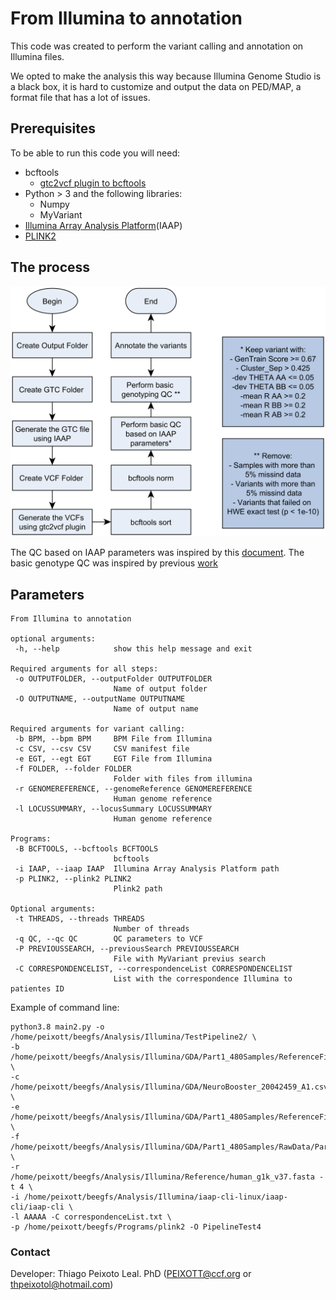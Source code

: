 # From Illumina to annotation

This code was created to perform the variant calling and annotation on Illumina files.

We opted to make the analysis this way because Illumina Genome Studio is a black box, it is hard to customize and output the data on PED/MAP, a format file that has a lot of issues.

## Prerequisites

To be able to run this code you will need:

- bcftools
  - [gtc2vcf plugin to bcftools](https://github.com/freeseek/gtc2vcf)
- Python > 3 and the following libraries:
  - Numpy
  - MyVariant
 - [Illumina Array Analysis Platform](https://support.illumina.com/array/array_software/illumina-array-analysis-platform.html)(IAAP)
 - [PLINK2](https://www.cog-genomics.org/plink/2.0/)
 
 ## The process
 
 ![Pipeline](./Figures/pipelineToGitHUb.png)
 
The QC based on IAAP parameters was inspired by this [document](https://jmg.bmj.com/content/jmedgenet/55/11/765/DC2/embed/inline-supplementary-material-2.pdf?download=true). The basic genotype QC was inspired by previous [work](https://github.com/ldgh/Smart-cleaning-public)
 
 ## Parameters
 
 ```
 From Illumina to annotation

optional arguments:
  -h, --help            show this help message and exit

Required arguments for all steps:
  -o OUTPUTFOLDER, --outputFolder OUTPUTFOLDER
                        Name of output folder
  -O OUTPUTNAME, --outputName OUTPUTNAME
                        Name of output name

Required arguments for variant calling:
  -b BPM, --bpm BPM     BPM File from Illumina
  -c CSV, --csv CSV     CSV manifest file
  -e EGT, --egt EGT     EGT File from Illumina
  -f FOLDER, --folder FOLDER
                        Folder with files from illumina
  -r GENOMEREFERENCE, --genomeReference GENOMEREFERENCE
                        Human genome reference
  -l LOCUSSUMMARY, --locusSummary LOCUSSUMMARY
                        Human genome reference

Programs:
  -B BCFTOOLS, --bcftools BCFTOOLS
                        bcftools
  -i IAAP, --iaap IAAP  Illumina Array Analysis Platform path
  -p PLINK2, --plink2 PLINK2
                        Plink2 path

Optional arguments:
  -t THREADS, --threads THREADS
                        Number of threads
  -q QC, --qc QC        QC parameters to VCF
  -P PREVIOUSSEARCH, --previousSearch PREVIOUSSEARCH
                        File with MyVariant previus search
  -C CORRESPONDENCELIST, --correspondenceList CORRESPONDENCELIST
                        List with the correspondence Illumina to patientes ID
```

Example of command line:
 ```
 python3.8 main2.py -o /home/peixott/beegfs/Analysis/Illumina/TestPipeline2/ \
-b /home/peixott/beegfs/Analysis/Illumina/GDA/Part1_480Samples/ReferenceFiles/NeuroBooster_20042459_A1.bpm \
-c /home/peixott/beegfs/Analysis/Illumina/GDA/NeuroBooster_20042459_A1.csv \
-e /home/peixott/beegfs/Analysis/Illumina/GDA/Part1_480Samples/ReferenceFiles/iMata_GDANeuroBooster_All_07122021.egt \
-f /home/peixott/beegfs/Analysis/Illumina/GDA/Part1_480Samples/RawData/Part1/ \
-r /home/peixott/beegfs/Analysis/Illumina/Reference/human_g1k_v37.fasta -t 4 \
-i /home/peixott/beegfs/Analysis/Illumina/iaap-cli-linux/iaap-cli/iaap-cli \
-l AAAAA -C correspondenceList.txt \
-p /home/peixott/beegfs/Programs/plink2 -O PipelineTest4
 ```
 
 ### Contact
 
 Developer: Thiago Peixoto Leal. PhD (PEIXOTT@ccf.org or thpeixotol@hotmail.com)
 
 
